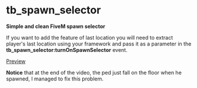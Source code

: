 # tb_spawn_selector
**__Simple and clean FiveM spawn selector__**

If you want to add the feature of last location you will need to extract player's last location using your framework and pass it as a parameter in the **tb_spawn_selector:turnOnSpawnSelector** event.

[Preview](https://streamable.com/o17n4s)

**Notice** that at the end of the video, the ped just fall on the floor when he spawned, I managed to fix this problem.
